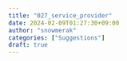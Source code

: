 ```yaml
---
title: "027_service_provider"
date: 2024-02-09T01:27:30+09:00
author: "snowmerak"
categories: ["Suggestions"]
draft: true
---
```



